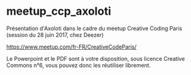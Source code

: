 # meetup_ccp_axoloti

Présentation d'Axoloti dans le cadre du meetup Creative Coding Paris
(session du 28 juin 2017, chez Deezer)

https://www.meetup.com/fr-FR/CreativeCodeParis/

Le Powerpoint et le PDF sont à votre disposition, sous licence 
Creative Commons n°6, vous pouvez donc les réutiliser librement.
